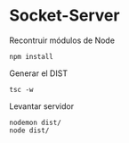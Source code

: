 # Socket-Server
Recontruir módulos de Node
```
npm install
```


Generar el DIST
```
tsc -w
```

Levantar servidor
```
nodemon dist/
node dist/
```
